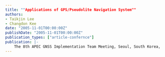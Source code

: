 ```yaml
---
title: ""Applications of GPS/Pseudolite Navigation System""
authors:
- Taikjin Lee
- Changdon Kee
date: "2005-11-01T00:00:00Z"
publishDate: "2005-11-01T00:00:00Z"
publication_types: ["article-confernce"]
publication: |-
    The 8th APEC GNSS Implementation Team Meeting, Seoul, South Korea, November, 2005
---
```

